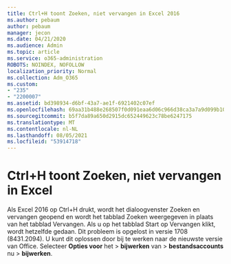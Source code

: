 ```yaml
---
title: Ctrl+H toont Zoeken, niet vervangen in Excel 2016
ms.author: pebaum
author: pebaum
manager: jecon
ms.date: 04/21/2020
ms.audience: Admin
ms.topic: article
ms.service: o365-administration
ROBOTS: NOINDEX, NOFOLLOW
localization_priority: Normal
ms.collection: Adm_O365
ms.custom:
- "235"
- "2200007"
ms.assetid: bd398934-d6bf-43a7-ae1f-6921402c07ef
ms.openlocfilehash: 69aa31b488e268507f0d091eaa6d06c966d38ca3a7a9d099b10886e1954b956b
ms.sourcegitcommit: b5f7da89a650d2915dc652449623c78be6247175
ms.translationtype: MT
ms.contentlocale: nl-NL
ms.lasthandoff: 08/05/2021
ms.locfileid: "53914718"
---
```

# <a name="ctrlh-shows-find-not-replace-in-excel"></a>Ctrl+H toont Zoeken, niet vervangen in Excel

Als Excel 2016 op Ctrl+H drukt, wordt het dialoogvenster Zoeken en vervangen geopend en wordt het tabblad Zoeken weergegeven in plaats van het tabblad Vervangen. Als u op het tabblad Start op Vervangen klikt, wordt hetzelfde gedaan. Dit probleem is opgelost in versie 1708 (8431.2094). U kunt dit oplossen door bij te werken naar de nieuwste versie van Office. Selecteer **Opties voor** het \> **bijwerken** van \> **bestandsaccounts** nu \> **bijwerken**.
  